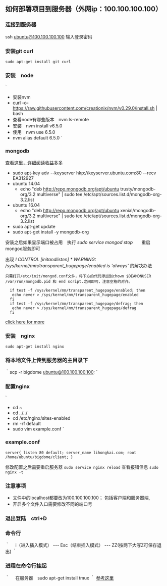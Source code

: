## 如何部署项目到服务器（外网ip：100.100.100.100）

### 连接到服务器
ssh ubuntu@100.100.100.100
输入登录密码

### 安装git curl
`
sudo apt-get install git curl
`
### 安装　node
`
- 安装nvm
- curl -o- https://raw.githubusercontent.com/creationix/nvm/v0.29.0/install.sh | bash
- 查看node有哪些版本　nvm ls-remote
- 安装　nvm install v6.5.0
- 使用　nvm use 6.5.0
- nvm alias default 6.5.0
`

### mongodb
[查看这里，详细阅读收益多多](https://docs.mongodb.com/manual/tutorial/install-mongodb-on-ubuntu/)
  - sudo apt-key adv --keyserver hkp://keyserver.ubuntu.com:80 --recv EA312927
  - ubuntu 14.04
    - echo "deb http://repo.mongodb.org/apt/ubuntu trusty/mongodb-org/3.2 multiverse" | sudo tee /etc/apt/sources.list.d/mongodb-org-3.2.list
  - ubuntu 16.04
    - echo "deb http://repo.mongodb.org/apt/ubuntu xenial/mongodb-org/3.2 multiverse" | sudo tee /etc/apt/sources.list.d/mongodb-org-3.2.list
  - sudo apt-get update
  - sudo apt-get install -y mongodb-org

安装之后如果显示端口被占用　执行 *sudo service mongod stop*　　重启mongod服务即可

出现 *I CONTROL [initandlisten] * WARNING: /sys/kernel/mm/transparent_hugepage/enabled is 'always'* 的解决办法


`
  只需打开/etc/init/mongod.conf文件，将下方的代码添加到chown $DEAMONUSER /var/run/mongodb.pid 和 end script.之间即可，注意空格的对齐。
`

```
  if test -f /sys/kernel/mm/transparent_hugepage/enabled; then
   echo never > /sys/kernel/mm/transparent_hugepage/enabled
  fi
  if test -f /sys/kernel/mm/transparent_hugepage/defrag; then
   echo never > /sys/kernel/mm/transparent_hugepage/defrag
  fi
```

[click here for more](http://www.myexception.cn/database/1945649.html)
### 安装　nginx
`
sudo apt-get install nginx
`
### 将本地文件上传到服务器的主目录下
｀scp -r bigdome ubuntu@100.100.100.100:
`

### 配置nginx
`
- cd ~
- cd ../../
- cd  /etc/nginx/sites-enabled
- rm -rf default
- sudo vim example.conf
`
### example.conf
`
 server{
        listen 80 default;
        server_name lihongkai.com;
        root /home/ubuntu/bigdome/client;
 }
`

修改配置之后需要重启服务器
`sudo service nginx reload`
查看报错信息
`sudo nginx -t`

### 注意事项
- 文件中的localhost都要改为100.100.100.100；
包括客户端和服务器端,
- 开启多个文件入口需要修改不同的端口号

### 退出登陆　ctrl+D

### 命令行

｀
　i（进入插入模式） --- Esc（结束插入模式）  --- ZZ(按两下大写Z可保存退出)
｀

### 进程在命令行挂起
｀
　在服务器　sudo apt-get install tmux
｀
[参考这里](http://blog.csdn.net/skykingf/article/details/46345057)

